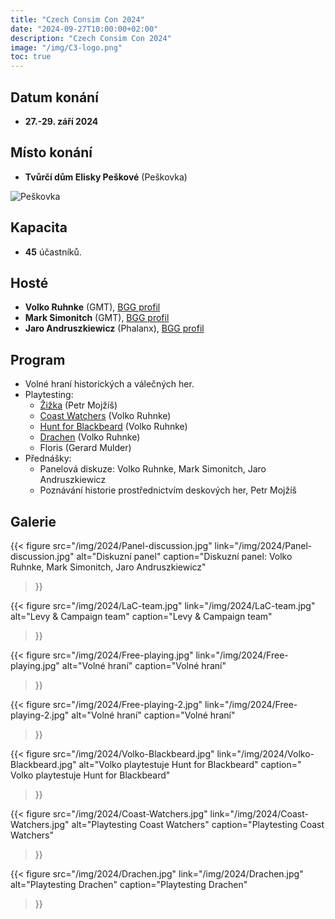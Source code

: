 ```yaml
---
title: "Czech Consim Con 2024"
date: "2024-09-27T10:00:00+02:00"
description: "Czech Consim Con 2024"
image: "/img/C3-logo.png"
toc: true
---
```


## Datum konání

* **27.-29. září 2024**

## Místo konání

* **Tvůrčí dům Elisky Peškové** (Peškovka)

![Peškovka](/img/Peskovka.jpg)

## Kapacita

* **45** účastníků.

## Hosté

* **Volko Ruhnke** (GMT), [BGG profil](//boardgamegeek.com/boardgamedesigner/772/volko-ruhnke)
* **Mark Simonitch** (GMT), [BGG profil](//boardgamegeek.com/boardgamedesigner/140/mark-simonitch)
* **Jaro Andruszkiewicz** (Phalanx), [BGG profil](//boardgamegeek.com/boardgamedesigner/40429/jaro-andruszkiewicz)

## Program

* Volné hraní historických a válečných her.
* Playtesting:
  * [Žižka](//boardgamegeek.com/boardgame/399887/zizka-reformation-and-crusade-in-hussite-bohemia-1) (Petr Mojžíš)
  * [Coast Watchers](//boardgamegeek.com/boardgame/416777/coast-watchers-allied-field-intelligence-in-the-so) (Volko Ruhnke)
  * [Hunt for Blackbeard](//boardgamegeek.com/boardgame/263479/hunt-for-blackbeard) (Volko Ruhnke)
  * [Drachen](//www.gmtgames.com/p-1162-drachen.aspx) (Volko Ruhnke)
  * Floris (Gerard Mulder)
* Přednášky:
  * Panelová diskuze: Volko Ruhnke, Mark Simonitch, Jaro Andruszkiewicz
  * Poznávání historie prostřednictvím deskových her, Petr Mojžíš

## Galerie

{{< figure src="/img/2024/Panel-discussion.jpg"
           link="/img/2024/Panel-discussion.jpg"
           alt="Diskuzní panel"
           caption="Diskuzní panel: Volko Ruhnke, Mark Simonitch, Jaro Andruszkiewicz"
>}}

{{< figure src="/img/2024/LaC-team.jpg"
           link="/img/2024/LaC-team.jpg"
           alt="Levy & Campaign team"
           caption="Levy & Campaign team"
>}}

{{< figure src="/img/2024/Free-playing.jpg"
           link="/img/2024/Free-playing.jpg"
           alt="Volné hraní"
           caption="Volné hraní"
>}}

{{< figure src="/img/2024/Free-playing-2.jpg"
           link="/img/2024/Free-playing-2.jpg"
           alt="Volné hraní"
           caption="Volné hraní"
>}}

{{< figure src="/img/2024/Volko-Blackbeard.jpg"
           link="/img/2024/Volko-Blackbeard.jpg"
           alt="Volko playtestuje Hunt for Blackbeard"
           caption=" Volko playtestuje Hunt for Blackbeard"
>}}

{{< figure src="/img/2024/Coast-Watchers.jpg"
           link="/img/2024/Coast-Watchers.jpg"
           alt="Playtesting Coast Watchers"
           caption="Playtesting Coast Watchers"
>}}

{{< figure src="/img/2024/Drachen.jpg"
           link="/img/2024/Drachen.jpg"
           alt="Playtesting Drachen"
           caption="Playtesting Drachen"
>}}

